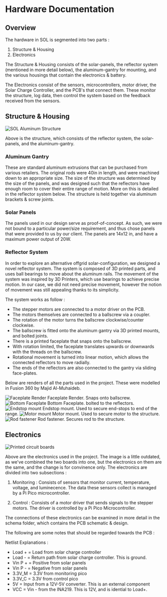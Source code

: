 
# Hardware Documentation
## Overview
The hardware in SOL is segmented into two parts :
1. Structure & Housing
2. Electronics

The Structure & Housing consists of the solar-panels, the reflector system (mentioned in more detail below), the aluminum-gantry for mounting, and the various housings that contain the electronics & battery. 

The Electronics consist of the sensors, microcontrollers, motor driver, the Solar Charge Controller, and the PCB's that connect them. These monitor the structure, log data, then control the system based on the feedback received from the sensors.

## Structure & Housing
![SOL Aluminum Structure](./images/struct.jpeg)

Above is the structure, which consists of the reflector system, the solar-panels, and the aluminum-gantry. 

### Aluminum Gantry
These are standard aluminum extrusions that can be purchased from various retailers. The original rods were 40in in length, and were machined down to an appropriate size. The size of the structure was determined by the size of the panels, and was designed such that the reflectors have enough room to cover their entire range of motion. More on this is detailed in the reflector system below. The structure is held together via aluminum brackets & screw joints.

### Solar Panels
The panels used in our design serve as proof-of-concept. As such, we were not bound to a particular power/size requirement, and thus chose panels that were provided to us by our client. The panels are 14x12 in, and have a maximum power output of 20W. 

### Reflector System
In order to explore an alternative offgrid solar-configuration, we designed a novel reflector system. The system is composed of 3D printed parts, and uses ball bearings to move about the aluminum rails. The movement of the system was inspired by 3D Printers, which use bearings to achieve precise motion. In our case, we did not need precise movement, however the notion of movement was still appealing thanks to its simplicity.

The system works as follow : 
- The stepper motors are connected to a motor driver on the PCB. 
- The motors themselves are connected to a ballscrew via a coupler. 
- The rotation of the motor turns the ballscrew clockwise/counter clockwise.
- The ballscrew is fitted onto the aluminum gantry via 3D printed mounts, and bolted joints.
- There is a printed faceplate that snaps onto the ballscrew. 
- With rotation limited, the faceplate translates upwards or downwards with the threads on the ballscrew.
- Rotational movement is turned into linear motion, which allows the connected reflectors to move radially.
- The ends of the reflectors are also connected to the gantry via sliding face-plates.

Below are renders of all the parts used in the project. These were modelled in Fusion 360 by Majid Al-Muhaideb.

![Faceplate Render](./images/Faceplate.png)
Faceplate Render. Snaps onto ballscrew.
![Bottom Faceplate](./images/BottomPlate.png)
Bottom Faceplate. bolted to the reflectors.
![Endstop mount](./images/Endstop.png)
Endstop mount. Used to secure end-stops to end of the range.
![Motor mount](./images/MotorMount.png)
Motor mount. Used to secure motor to the structure.
![Rod fastener](./images/RodFastener.png)
Rod fastener. Secures rod to the structure.

## Electronics
![Printed circuit boards](./images/pcb.jpeg)

Above are the electronics used in the project. The image is a little outdated, as we've combined the two boards into one, but the electronics on them are the same, and the change is for convinence only. The electronics are divided into two subsections :

1. Monitoring : Consists of sensors that monitor current, temperature, voltage, and luminecence. The data these sensors collect is managed by a Pi Pico microcontroller.

2. Control : Consists of a motor driver that sends signals to the stepper motors. The driver is controlled by a Pi Pico Microcontroller.

The connections of these electronics can be examined in more detail in the schema folder, which contains the PCB schematic & design.

The following are some notes that should be regarded towards the PCB : 

Netlist Explanations :
 - Load + = Load from solar charge controller
 - Load - = Return path from solar charge controller. This is ground.
 - Vin P + = Positive from solar panels
 - Vin P - = Negative from solar panels
 - 3.3V_M = 3.3V from monitoring pico
 - 3.3V_C = 3.3V from control pico
 - 5V = Input from a 12V-5V converter. This is an external component
 - VCC = Vin -  from the INA219. This is 12V, and is idential to Load+.



